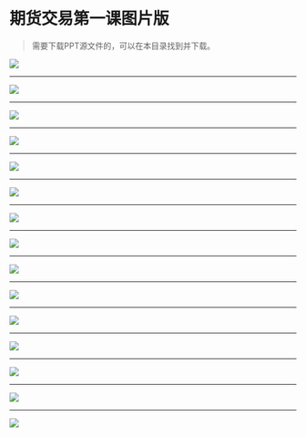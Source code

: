 # 期货交易第一课图片版

> 需要下载PPT源文件的，可以在本目录找到并下载。

![](./Page1.png)

------

![](./Page2.png)

------

![](./Page3.png)

------

![](./Page4.png)

------

![](./Page5.png)

------

![](./Page6.png)

------

![](./Page7.png)

------

![](./Page8.png)

------

![](./Page9.png)

------

![](./Page10.png)

------

![](./Page11.png)

------
![](./Page12.png)

------

![](./Page13.png)

------

![](./Page14.png)

------

![](./Page15.png)